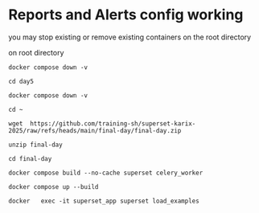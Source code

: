 # Reports and Alerts config working

you may stop existing or remove existing containers
on the root directory

on root directory
```
docker compose down -v
```

```
cd day5
```

```
docker compose down -v
```

```
cd ~
``` 

```
wget  https://github.com/training-sh/superset-karix-2025/raw/refs/heads/main/final-day/final-day.zip

 ```


```
unzip final-day
```

```
cd final-day
```

```
docker compose build --no-cache superset celery_worker
```

```
docker compose up --build
```


```
docker   exec -it superset_app superset load_examples
```



